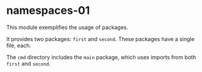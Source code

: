 # namespaces-01

This module exemplifies the usage of packages.

It provides two packages: `first` and `second`.
These packages have a single file, each.

The `cmd` directory includes the `main` package, which uses imports from both `first` and `second`.
